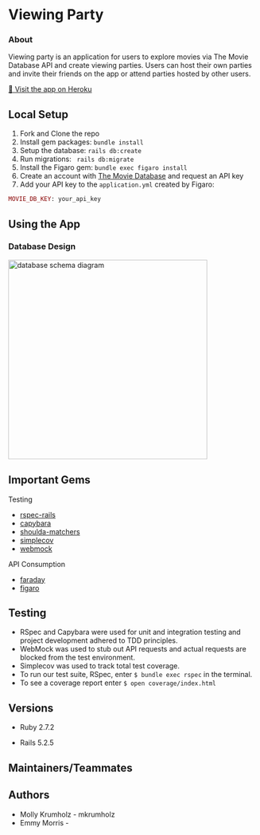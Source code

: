 # Viewing Party


### About

Viewing party is an application for users to explore movies via The Movie Database API and create viewing parties. Users can host their own parties and invite their friends on the app or attend parties hosted by other users.

[👀 Visit the app on Heroku](https://git.heroku.com/rocky-retreat-38535.git)

<!-- test coverage -->
<!-- Travis CI badge -->

## Local Setup

1. Fork and Clone the repo
2. Install gem packages: `bundle install`
3. Setup the database: `rails db:create`
4. Run migrations: ` rails db:migrate`
4. Install the Figaro gem: `bundle exec figaro install`
5. Create an account with [The Movie Database](https://www.themoviedb.org/signup) and request an API key
6. Add your API key to the `application.yml` created by Figaro: 
  ```rb
  MOVIE_DB_KEY: your_api_key
  ```

## Using the App

### Database Design

<img width="400" alt="database schema diagram" src="https://user-images.githubusercontent.com/26797256/125482889-0357bbc1-45e7-4018-829e-cebfdc18d446.png">

## Important Gems
Testing
* [rspec-rails](https://github.com/rspec/rspec-rails)
* [capybara](https://github.com/teamcapybara/capybara)
* [shoulda-matchers](https://github.com/thoughtbot/shoulda-matchers)
* [simplecov](https://github.com/simplecov-ruby/simplecov)
* [webmock](https://github.com/bblimke/webmock)

API Consumption
* [faraday](https://github.com/lostisland/faraday)
* [figaro](https://github.com/laserlemon/figaro)

## Testing
* RSpec and Capybara were used for unit and integration testing and project development adhered to TDD principles.
* WebMock was used to stub out API requests and actual requests are blocked from the test environment.
* Simplecov was used to track total test coverage.
* To run our test suite, RSpec, enter `$ bundle exec rspec` in the terminal.
* To see a coverage report enter `$ open coverage/index.html`

## Versions

- Ruby 2.7.2

- Rails 5.2.5

<!-- screenshots of final app -->
## Maintainers/Teammates

<!-- info about and links to our github/linkedins etc. -->

## Authors

- Molly Krumholz - mkrumholz
- Emmy Morris - 
